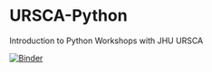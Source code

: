 # URSCA-Python
Introduction to Python Workshops with JHU URSCA

[![Binder](https://mybinder.org/badge_logo.svg)](https://mybinder.org/v2/gh/dbeller8/URSCA-Python/HEAD)
